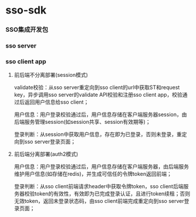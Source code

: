# sso-sdk
### SSO集成开发包

### sso server

### sso client app

1. 前后端不分离部署(session模式)

   validate校验：从sso server重定向到sso client的url中获取ST和request key，异步调用sso server的validate API校验和注册sso client app，校验通过后返回用户信息给sso client；

   用户信息：用户登录校验通过后，用户信息存储在客户端服务器session，由后端服务管理session(如session共享、session有效期等)；

   登录判断：从session中获取用户信息，存在即为已登录，否则未登录，重定向到sso server登录页面；

2. 前后端分离部署(auth2模式)

   用户信息：用户登录校验通过后，用户信息存储在客户端服务器，由后端服务维护用户信息(如存储在redis)，并生成可信任的令牌token返回前端；

   登录判断：从sso client前端请求header中获取令牌token，sso client后端服务器校验token的有效性，有效即为已完成登录认证，且进行token续租；否则无效token，返回未登录状态码，由sso client前端完成重定向到sso server登录页面；